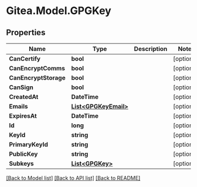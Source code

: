 
# Gitea.Model.GPGKey

## Properties

Name | Type | Description | Notes
------------ | ------------- | ------------- | -------------
**CanCertify** | **bool** |  | [optional] 
**CanEncryptComms** | **bool** |  | [optional] 
**CanEncryptStorage** | **bool** |  | [optional] 
**CanSign** | **bool** |  | [optional] 
**CreatedAt** | **DateTime** |  | [optional] 
**Emails** | [**List&lt;GPGKeyEmail&gt;**](GPGKeyEmail.md) |  | [optional] 
**ExpiresAt** | **DateTime** |  | [optional] 
**Id** | **long** |  | [optional] 
**KeyId** | **string** |  | [optional] 
**PrimaryKeyId** | **string** |  | [optional] 
**PublicKey** | **string** |  | [optional] 
**Subkeys** | [**List&lt;GPGKey&gt;**](GPGKey.md) |  | [optional] 

[[Back to Model list]](../README.md#documentation-for-models)
[[Back to API list]](../README.md#documentation-for-api-endpoints)
[[Back to README]](../README.md)

